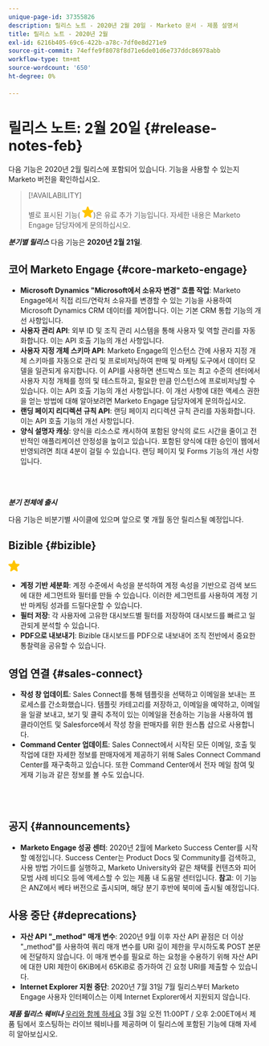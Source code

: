 ```yaml
---
unique-page-id: 37355826
description: 릴리스 노트 - 2020년 2월 20일 - Marketo 문서 - 제품 설명서
title: 릴리스 노트 - 2020년 2월
exl-id: 6216b405-69c6-422b-a78c-7df0e8d271e9
source-git-commit: 74effe9f8078f8d71e6de01d6e737ddc86978abb
workflow-type: tm+mt
source-wordcount: '650'
ht-degree: 0%

---
```


# 릴리스 노트: 2월 20일 {#release-notes-feb}

다음 기능은 2020년 2월 릴리스에 포함되어 있습니다. 기능을 사용할 수 있는지 Marketo 버전을 확인하십시오.

>[!AVAILABILITY]
>
>별로 표시된 기능( ![(별)](assets/yellow-star.png))은 유료 추가 기능입니다. 자세한 내용은 Marketo Engage 담당자에게 문의하십시오.

**_분기별 릴리스_** 다음 기능은 **2020년 2월 21일**.

## 코어 Marketo Engage {#core-marketo-engage}

* **Microsoft Dynamics &quot;Microsoft에서 소유자 변경&quot; 흐름 작업**: Marketo Engage에서 직접 리드/연락처 소유자를 변경할 수 있는 기능을 사용하여 Microsoft Dynamics CRM 데이터를 제어합니다. 이는 기본 CRM 통합 기능의 개선 사항입니다.
* **사용자 관리 API**: 외부 ID 및 조직 관리 시스템을 통해 사용자 및 역할 관리를 자동화합니다. 이는 API 호출 기능의 개선 사항입니다.
* **사용자 지정 개체 스키마 API**: Marketo Engage의 인스턴스 간에 사용자 지정 개체 스키마를 자동으로 관리 및 프로비저닝하여 판매 및 마케팅 도구에서 데이터 모델을 일관되게 유지합니다. 이 API를 사용하면 샌드박스 또는 최고 수준의 센터에서 사용자 지정 개체를 정의 및 테스트하고, 필요한 만큼 인스턴스에 프로비저닝할 수 있습니다. 이는 API 호출 기능의 개선 사항입니다. 이 개선 사항에 대한 액세스 권한을 얻는 방법에 대해 알아보려면 Marketo Engage 담당자에게 문의하십시오.
* **랜딩 페이지 리디렉션 규칙 API**: 랜딩 페이지 리디렉션 규칙 관리를 자동화합니다. 이는 API 호출 기능의 개선 사항입니다.
* **양식 설명자 캐싱**: 양식을 리소스로 캐시하여 포함된 양식의 로드 시간을 줄이고 전반적인 애플리케이션 안정성을 높이고 있습니다. 포함된 양식에 대한 승인이 웹에서 반영되려면 최대 4분이 걸릴 수 있습니다. 랜딩 페이지 및 Forms 기능의 개선 사항입니다.

<br> 

**_분기 전체에 출시_**

다음 기능은 비분기별 사이클에 있으며 앞으로 몇 개월 동안 릴리스될 예정입니다.

## Bizible {#bizible}

![(별)](assets/yellow-star.png)

* **계정 기반 세분화**: 계정 수준에서 속성을 분석하여 계정 속성을 기반으로 검색 보드에 대한 세그먼트와 필터를 만들 수 있습니다. 이러한 세그먼트를 사용하여 계정 기반 마케팅 성과를 드릴다운할 수 있습니다.
* **필터 저장**: 각 사용자에 고유한 대시보드별 필터를 저장하여 대시보드를 빠르고 일관되게 분석할 수 있습니다.
* **PDF으로 내보내기**: Bizible 대시보드를 PDF으로 내보내어 조직 전반에서 중요한 통찰력을 공유할 수 있습니다.

## 영업 연결 {#sales-connect}

* **작성 창 업데이트**: Sales Connect를 통해 템플릿을 선택하고 이메일을 보내는 프로세스를 간소화했습니다. 템플릿 카테고리를 저장하고, 이메일을 예약하고, 이메일을 일괄 보내고, 보기 및 클릭 추적이 있는 이메일을 전송하는 기능을 사용하여 웹 클라이언트 및 Salesforce에서 작성 창을 판매자를 위한 원스톱 샵으로 사용합니다.
* **Command Center 업데이트**: Sales Connect에서 시작된 모든 이메일, 호출 및 작업에 대한 자세한 정보를 판매자에게 제공하기 위해 Sales Connect Command Center를 재구축하고 있습니다. 또한 Command Center에서 전자 메일 참여 및 게재 기능과 같은 정보를 볼 수도 있습니다.

<br> 

## 공지 {#announcements}

* **Marketo Engage 성공 센터**: 2020년 2월에 Marketo Success Center를 시작할 예정입니다. Success Center는 Product Docs 및 Community를 검색하고, 사용 방법 가이드를 실행하고, Marketo University와 같은 채택률 컨텐츠와 피어 모범 사례 비디오 등에 액세스할 수 있는 제품 내 도움말 센터입니다. **참고**: 이 기능은 ANZ에서 베타 버전으로 출시되며, 해당 분기 후반에 북미에 출시될 예정입니다.

## 사용 중단 {#deprecations}

* **자산 API &quot;_method&quot; 매개 변수**: 2020년 9월 이후 자산 API 끝점은 더 이상 &quot;_method&quot;를 사용하여 쿼리 매개 변수를 URI 길이 제한을 무시하도록 POST 본문에 전달하지 않습니다. 이 매개 변수를 필요로 하는 요청을 수용하기 위해 자산 API에 대한 URI 제한이 6KiB에서 65KiB로 증가하여 긴 요청 URI를 제출할 수 있습니다.
* **Internet Explorer 지원 중단**: 2020년 7월 31일 7월 릴리스부터 Marketo Engage 사용자 인터페이스는 이제 Internet Explorer에서 지원되지 않습니다.

**_제품 릴리스 웨비나_** [우리와 함께 하세요](https://engage.marketo.com/Jan_Feb_20_Release_Webinar_Registration.html) 3월 3일 오전 11:00PT / 오후 2:00ET에서 제품 팀에서 호스팅하는 라이브 웨비나를 제공하며 이 릴리스에 포함된 기능에 대해 자세히 알아보십시오.
